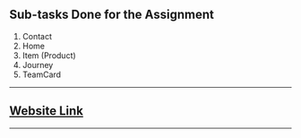 **Sub-tasks Done for the Assignment**
---

1. Contact
2. Home
3. Item (Product)
4. Journey
5. TeamCard

---
## [Website Link](https://euphonious-alfajores-8bcb73.netlify.app/team)
---